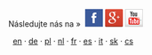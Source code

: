 <div class="footer-mid">
Následujte nás na &raquo;&nbsp <a href="https://www.facebook.com/pages/Forexsrovnavaccz/1415896768627764" target="_blank"><img src="assets/img/social/fb.jpg" alt="Facebook" width="32" height="32" /></a>
  <a href="https://plus.google.com/b/102399851706317478440/102399851706317478440/about" target="_blank"><img src="assets/img/social/gplus.png" alt="Google+" width="32" height="32" /></a>
  <a href="https://www.youtube.com/channel/UC7QDVYExySk78S41Gg0Pc6A/feed" target="_blank"><img src="assets/img/social/youtube.png" alt="Youtube" width="32" height="32" /></a>
</div>

<i class="fa fa-language"></i>
 &nbsp; <a href="{{url}}en/bitcoin/">en</a>
 · <a href="{{url}}de/bitcoin/">de</a>
 · <a href="{{url}}pl/bitcoin/">pl</a>
 · <a href="{{url}}nl/bitcoin/">nl</a>
 · <a href="{{url}}fr/bitcoin/">fr</a>
 · <a href="{{url}}es/bitcoin/">es</a>
 · <a href="{{url}}it/bitcoin/">it</a>
 · <a href="{{url}}sk/bitcoin/">sk</a>
 · <a href="{{url}}bitcoin/">cs</a>